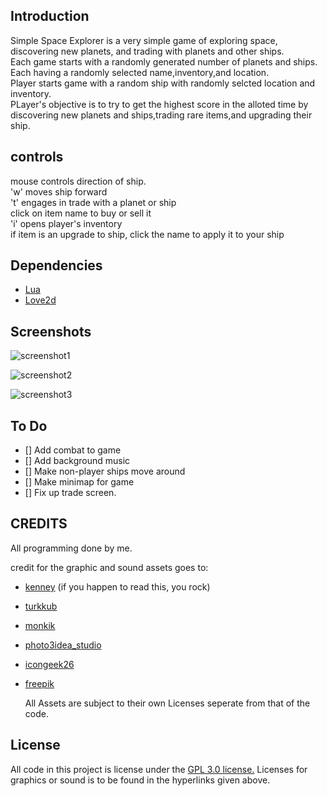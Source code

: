 ## Introduction
Simple Space Explorer is a very simple game of exploring space, discovering new planets, and trading with planets and other ships.  
Each game starts with a randomly generated number of planets and ships. Each having a randomly selected name,inventory,and location.  
Player starts game with a random ship with randomly selcted location and inventory.  
PLayer's objective is to try to get the highest score in the alloted time by discovering new planets and ships,trading rare items,and upgrading their ship.  

## controls
mouse controls direction of ship.  
'w' moves ship forward  
't' engages in trade with a planet or ship  
click on item name to buy or sell it  
'i' opens player's inventory    
if item is an upgrade to ship, click the name to apply it to your ship  


## Dependencies
- [Lua](https://www.lua.org/)
- [Love2d](https://love2d.org/)


## Screenshots  
  ![screenshot1](/img/screenshots/screenshot_1.png)  

  ![screenshot2](/img/screenshots/screenshot_2.png)  

  ![screenshot3](/img/screenshots/screenshot_3.png)  


## To Do  
 - [] Add combat to game
 - [] Add background music
 - [] Make non-player ships move around
 - [] Make minimap for game
 - [] Fix up trade screen.


## CREDITS  
All programming done by me. 

credit for the graphic and sound assets goes to:
- [kenney](https://kenney.nl/) (if you happen to read this, you rock)
- [turkkub](https://www.flaticon.com/packs/universe-28?word=space)
- [monkik](https://www.flaticon.com/packs/space-85?word=space)
- [photo3idea_studio](https://www.flaticon.com/packs/space-126?word=space)
- [icongeek26](https://www.flaticon.com/packs/space-230?word=space)
- [freepik](https://www.flaticon.com/packs/space-elements?word=space&k=1609880618970)

    All Assets are subject to their own Licenses seperate from that of the code.
    
## License  
All code in this project is license under the [GPL 3.0 license.](https://www.gnu.org/licenses/gpl-3.0.en.html)
Licenses for graphics or sound is to be found in the hyperlinks given above.  

